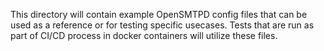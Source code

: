 This directory will contain example OpenSMTPD config  files that can be used as
a reference or for testing specific usecases. Tests that are run as part of
CI/CD process in docker containers will utilize these files.
